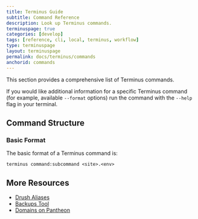 ```yaml
---
title: Terminus Guide
subtitle: Command Reference
description: Look up Terminus commands.
terminuspage: true
categories: [develop]
tags: [reference, cli, local, terminus, workflow]
type: terminuspage
layout: terminuspage
permalink: docs/terminus/commands
anchorid: commands
---
```


This section provides a comprehensive list of Terminus commands.

<Alert title="Note" type="info">

If you would like additional information for a specific Terminus command (for example, available `--format` options) run the command with the `--help` flag in your terminal.

</Alert>

## Command Structure

### Basic Format

The basic format of a Terminus command is:

```bash{promptUser: user}
terminus command:subcommand <site>.<env>
```

<Commands />

## More Resources

- [Drush Aliases](/guides/drush/drush-aliases)
- [Backups Tool](/backups)
- [Domains on Pantheon](/guides/domains)